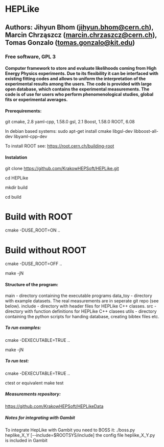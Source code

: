 # HEPLike
## Authors: Jihyun Bhom (jihyun.bhom@cern.ch), Marcin Chrząszcz (marcin.chrzaszcz@cern.ch), Tomas Gonzalo (tomas.gonzalo@kit.edu)
### Free software, GPL 3
#### Computer framework to store and evaluate likelihoods coming from High Energy Physics experiments. Due to its flexibility it can be interfaced with existing fitting codes and allows to uniform the interpretation of the experimental results among the users. The code is provided with large open database, which contains the experimental measurements. The code is of use for users who perform phenomenological studies, global fits or experimental averages.

#### Prerequirements:
git
cmake, 2.8
yaml-cpp, 1.58.0
gsl, 2.1
Boost, 1.58.0
ROOT, 6.08

In debian based systems:
sudo apt-get install cmake libgsl-dev libboost-all-dev libyaml-cpp-dev

To install ROOT see:
https://root.cern.ch/building-root

#### Instalation
git clone  https://github.com/KrakowHEPSoft/HEPLike.git

cd HEPLike

mkdir build

cd build

# Build with ROOT
cmake -DUSE_ROOT=ON ..

# Build without ROOT
cmake -DUSE_ROOT=OFF ..

make -jN

#### Structure of the program:

main - directory containing the executable programs
data_toy -  directory with example datasets. The real measurements are in seperate git repo (see below).
include - directory with header files for HEPLike C++ classes.
src - directory with function definitions for HEPLike C++ clasees
utils - directory containing the python scripts for handing database, creating bibtex files etc.


##### To run examples:
cmake -DEXECUTABLE=TRUE ..

make -jN

##### To run test:

cmake -DEXECUTABLE=TRUE ..

ctest
or equivalent
make test


##### Measurements repository:
https://github.com/KrakowHEPSoft/HEPLikeData


##### Notes for integrating with Gambit
To integrate HepLike with Gambit you need to BOSS it:
./boss.py heplike_X_Y [--include=$ROOTSYS/include]
the config file heplike_X_Y.py is included in Gambit

